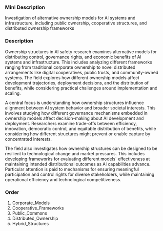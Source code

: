 ### Mini Description

Investigation of alternative ownership models for AI systems and infrastructure, including public ownership, cooperative structures, and distributed ownership frameworks

### Description

Ownership structures in AI safety research examines alternative models for distributing control, governance rights, and economic benefits of AI systems and infrastructure. This includes analyzing different frameworks ranging from traditional corporate ownership to novel distributed arrangements like digital cooperatives, public trusts, and community-owned systems. The field explores how different ownership models affect development trajectories, deployment decisions, and the distribution of benefits, while considering practical challenges around implementation and scaling.

A central focus is understanding how ownership structures influence alignment between AI system behavior and broader societal interests. This involves studying how different governance mechanisms embedded in ownership models affect decision-making about AI development and deployment. Researchers examine trade-offs between efficiency, innovation, democratic control, and equitable distribution of benefits, while considering how different structures might prevent or enable capture by concentrated interests.

The field also investigates how ownership structures can be designed to be resilient to technological change and market pressures. This includes developing frameworks for evaluating different models' effectiveness at maintaining intended distributional outcomes as AI capabilities advance. Particular attention is paid to mechanisms for ensuring meaningful participation and control rights for diverse stakeholders, while maintaining operational efficiency and technological competitiveness.

### Order

1. Corporate_Models
2. Cooperative_Frameworks
3. Public_Commons
4. Distributed_Ownership
5. Hybrid_Structures
